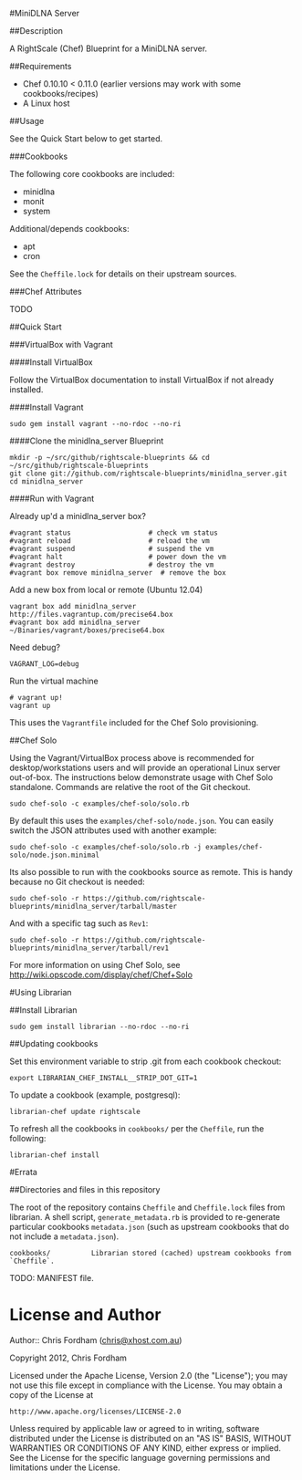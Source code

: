 #MiniDLNA Server

##Description

A RightScale (Chef) Blueprint for a MiniDLNA server.

##Requirements

* Chef 0.10.10 < 0.11.0 (earlier versions may work with some cookbooks/recipes)
* A Linux host

##Usage

See the Quick Start below to get started.

###Cookbooks

The following core cookbooks are included:

* minidlna
* monit
* system

Additional/depends cookbooks:

* apt
* cron

See the `Cheffile.lock` for details on their upstream sources.

###Chef Attributes

TODO

##Quick Start

###VirtualBox with Vagrant

####Install VirtualBox

Follow the VirtualBox documentation to install VirtualBox if not already installed.

####Install Vagrant

	sudo gem install vagrant --no-rdoc --no-ri

####Clone the minidlna_server Blueprint

	mkdir -p ~/src/github/rightscale-blueprints && cd ~/src/github/rightscale-blueprints
	git clone git://github.com/rightscale-blueprints/minidlna_server.git
	cd minidlna_server

####Run with Vagrant

Already up'd a minidlna_server box?

	#vagrant status                   # check vm status
	#vagrant reload                   # reload the vm
	#vagrant suspend                  # suspend the vm
	#vagrant halt                     # power down the vm
	#vagrant destroy                  # destroy the vm
	#vagrant box remove minidlna_server  # remove the box

Add a new box from local or remote (Ubuntu 12.04)

	vagrant box add minidlna_server http://files.vagrantup.com/precise64.box
	#vagrant box add minidlna_server ~/Binaries/vagrant/boxes/precise64.box

Need debug?

	VAGRANT_LOG=debug

Run the virtual machine

	# vagrant up!
	vagrant up
	
This uses the `Vagrantfile` included for the Chef Solo provisioning.

##Chef Solo

Using the Vagrant/VirtualBox process above is recommended for desktop/workstations users and will provide an operational Linux server out-of-box.
The instructions below demonstrate usage with Chef Solo standalone. Commands are relative the root of the Git checkout.

	sudo chef-solo -c examples/chef-solo/solo.rb
	
By default this uses the `examples/chef-solo/node.json`. You can easily switch the JSON attributes used with another example:

	sudo chef-solo -c examples/chef-solo/solo.rb -j examples/chef-solo/node.json.minimal
	
Its also possible to run with the cookbooks source as remote. This is handy because no Git checkout is needed:

	sudo chef-solo -r https://github.com/rightscale-blueprints/minidlna_server/tarball/master
	
And with a specific tag such as `Rev1`:

	sudo chef-solo -r https://github.com/rightscale-blueprints/minidlna_server/tarball/rev1

For more information on using Chef Solo, see http://wiki.opscode.com/display/chef/Chef+Solo

#Using Librarian

##Install Librarian

	sudo gem install librarian --no-rdoc --no-ri

##Updating cookbooks

Set this environment variable to strip .git from each cookbook checkout:

	export LIBRARIAN_CHEF_INSTALL__STRIP_DOT_GIT=1

To update a cookbook (example, postgresql):
	
	librarian-chef update rightscale

To refresh all the cookbooks in `cookbooks/` per the `Cheffile`, run the following:

	librarian-chef install
	
#Errata

##Directories and files in this repository

The root of the repository contains `Cheffile` and `Cheffile.lock` files from librarian. A shell script, `generate_metadata.rb` is provided to re-generate particular cookbooks `metadata.json` (such as upstream cookbooks that do not include a `metadata.json`).

	cookbooks/			Librarian stored (cached) upstream cookbooks from `Cheffile`.

TODO: MANIFEST file.

License and Author
==================

Author:: Chris Fordham (<chris@xhost.com.au>)

Copyright 2012, Chris Fordham

Licensed under the Apache License, Version 2.0 (the "License");
you may not use this file except in compliance with the License.
You may obtain a copy of the License at

    http://www.apache.org/licenses/LICENSE-2.0

Unless required by applicable law or agreed to in writing, software
distributed under the License is distributed on an "AS IS" BASIS,
WITHOUT WARRANTIES OR CONDITIONS OF ANY KIND, either express or implied.
See the License for the specific language governing permissions and
limitations under the License.